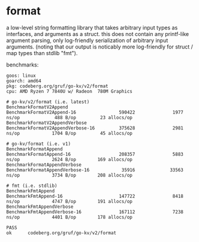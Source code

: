 # format

a low-level string formatting library that takes arbitrary input types as interfaces, and arguments as a struct. this does not contain any printf-like argument parsing, only log-friendly serialization of arbitrary input arguments. (noting that our output is noticably more log-friendly for struct / map types than stdlib "fmt").

benchmarks:
```shell
goos: linux
goarch: amd64
pkg: codeberg.org/gruf/go-kv/v2/format
cpu: AMD Ryzen 7 7840U w/ Radeon  780M Graphics

# go-kv/v2/format (i.e. latest)
BenchmarkFormatV2Append
BenchmarkFormatV2Append-16                590422              1977 ns/op             488 B/op         23 allocs/op
BenchmarkFormatV2AppendVerbose
BenchmarkFormatV2AppendVerbose-16         375628              2981 ns/op            1704 B/op         45 allocs/op

# go-kv/format (i.e. v1)
BenchmarkFormatAppend
BenchmarkFormatAppend-16                  208357              5883 ns/op            2624 B/op        169 allocs/op
BenchmarkFormatAppendVerbose
BenchmarkFormatAppendVerbose-16            35916             33563 ns/op            3734 B/op        208 allocs/op

# fmt (i.e. stdlib)
BenchmarkFmtAppend
BenchmarkFmtAppend-16                     147722              8418 ns/op            4747 B/op        191 allocs/op
BenchmarkFmtAppendVerbose
BenchmarkFmtAppendVerbose-16              167112              7238 ns/op            4401 B/op        178 allocs/op

PASS
ok      codeberg.org/gruf/go-kv/v2/format
```
